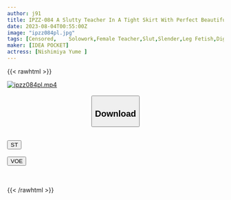 ```yaml
---
author: j91
title: IPZZ-084 A Slutty Teacher In A Tight Skirt With Perfect Beautiful Legs And Teasing Our Cocks Raw Legs! Pantyhose Legs! Beautiful Leg Torture Full Course From Above! Nishinomiya Yume
date: 2023-08-04T00:55:00Z
image: "ipzz084pl.jpg"
tags: [Censored,	Solowork,Female Teacher,Slut,Slender,Leg Fetish,Digital Mosaic ]
maker: [IDEA POCKET]
actress: [Nishimiya Yume ]
---
```



{{< rawhtml >}}

<div class="video" data-videoid="A6apvyjXaJt4yv">
    <a href="javascript:;">
        <img src="https://my.j91.asia/posts/ipzz084pl/ipzz084pl.jpg" width="WIDTH" height="HEIGHT" alt="ipzz084pl.mp4" loading="lazy">
    </a>
</div>

<script type="text/javascript" src="https://j91.asia/asset/on-demand-st.js"></script>

<br>
  <link rel="stylesheet" href="https://j91.asia/asset/bs5.css">
  
  <center>
  <button class="btn btn-primary" type="button" data-bs-toggle="collapse" data-bs-target=".multi-collapse" aria-expanded="false" aria-controls="multiCollapseExample1 multiCollapseExample2"><h2>Download</h2></button></center>
</p>
<div class="row">
  <div class="col">
    <div class="collapse multi-collapse" id="multiCollapseExample1">
      <div class="card card-body">
	      	      <br>
<div class="buttons">  
<a href="https://streamtape.to/v/A6apvyjXaJt4yv"><button class="btn-hover color-3"><i class="fa fa-download"></i> ST</button></a></div>
    </div>
  </div>
</div>
  <div class="col">
    <div class="collapse multi-collapse" id="multiCollapseExample2">
      <div class="card card-body">
	      <br>
<div class="buttons">
    <a href="https://voe.sx/kagtabgbylls"><button class="btn-hover color-9"><i class="fa fa-download"></i> VOE</button></a></div>
<br><br>
      </div>
    </div>
  </div>
</div>

{{< /rawhtml >}}